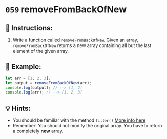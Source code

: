 # `059` removeFromBackOfNew

## 📝 Instructions:

1. Write a function called `removeFromBackOfNew`. Given an array, `removeFromBackOfNew` returns a new array containing all but the last element of the given array.

## 📎 Example:

```Javascript
let arr = [1, 2, 3];
let output = removeFromBackOfNew(arr);
console.log(output); // --> [1, 2]
console.log(arr); // --> [1, 2, 3]
```
## 💡 Hints:

+ You should be familiar with the method `filter()` [More info here](https://developer.mozilla.org/en/docs/Web/JavaScript/Reference/Global_Objects/Array/filter)
+ Remember! You should not modify the original array. You have to return a completely **new** array.
